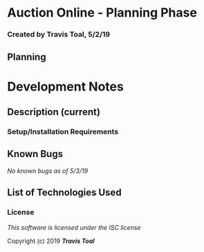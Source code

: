# Auction Online - Planning Phase

### Created by **Travis Toal**, 5/2/19

## Planning

# Development Notes

## Description (current)

### Setup/Installation Requirements

## Known Bugs
_No known bugs as of 5/3/19_


## List of Technologies Used

### License

_This software is licensed under the ISC license_

Copyright (c) 2019
**_Travis Toal_**  
